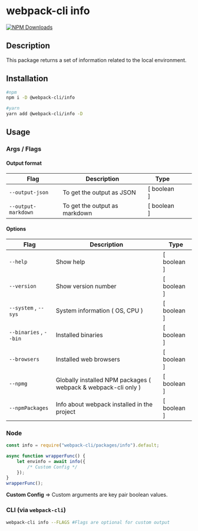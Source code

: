 # webpack-cli info

[![NPM Downloads][downloads]][downloads-url]

## Description

This package returns a set of information related to the local environment.

## Installation

```bash
#npm
npm i -D @webpack-cli/info

#yarn
yarn add @webpack-cli/info -D
```

## Usage

### Args / Flags

#### Output format

| Flag                | Description                   | Type        |     |     |
| ------------------- | ----------------------------- | ----------- | --- | --- |
| `--output-json`     | To get the output as JSON     | [ boolean ] |     |     |
| `--output-markdown` | To get the output as markdown | [ boolean ] |     |     |

#### Options

| Flag                   | Description                                                    | Type        |
| ---------------------- | -------------------------------------------------------------- | ----------- |
| `--help`               | Show help                                                      | [ boolean ] |
| `--version`            | Show version number                                            | [ boolean ] |
| `--system` , `--sys`   | System information ( OS, CPU )                                 | [ boolean ] |
| `--binaries` , `--bin` | Installed binaries                                             | [ boolean ] |
| `--browsers`           | Installed web browsers                                         | [ boolean ] |
| `--npmg`               | Globally installed NPM packages ( webpack & webpack-cli only ) | [ boolean ] |
| `--npmPackages`        | Info about webpack installed in the project                    | [ boolean ] |

### Node

```js
const info = require("webpack-cli/packages/info").default;

async function wrapperFunc() {
	let envinfo = await info({
		/* Custom Config */
	});
}
wrapperFunc();
```

**Custom Config** => Custom arguments are key pair boolean values.

### CLI (via `webpack-cli`)

```bash
webpack-cli info --FLAGS #Flags are optional for custom output
```

[downloads]: https://img.shields.io/npm/dm/@webpack-cli/info.svg
[downloads-url]: https://www.npmjs.com/package/@webpack-cli/info
